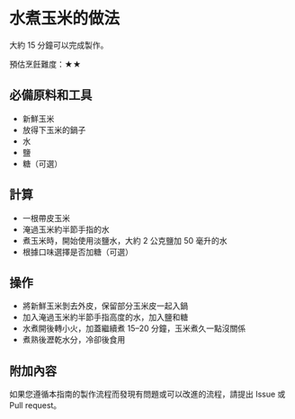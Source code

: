 # 水煮玉米的做法

大約 15 分鐘可以完成製作。

預估烹飪難度：★★

## 必備原料和工具

- 新鮮玉米
- 放得下玉米的鍋子
- 水
- 鹽
- 糖（可選）

## 計算

- 一根帶皮玉米
- 淹過玉米約半節手指的水
- 煮玉米時，開始使用淡鹽水，大約 2 公克鹽加 50 毫升的水
- 根據口味選擇是否加糖（可選）

## 操作

- 將新鮮玉米剝去外皮，保留部分玉米皮一起入鍋
- 加入淹過玉米約半節手指高度的水，加入鹽和糖
- 水煮開後轉小火，加蓋繼續煮 15–20 分鐘，玉米煮久一點沒關係
- 煮熟後瀝乾水分，冷卻後食用

## 附加內容

如果您遵循本指南的製作流程而發現有問題或可以改進的流程，請提出 Issue 或 Pull request。
